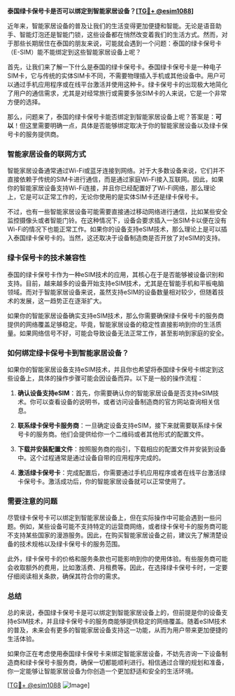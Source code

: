 **泰国绿卡保号卡是否可以绑定到智能家居设备？[[TG💪+ @esim1088](https://t.me/s/esim1088)]**

近年来，智能家居设备的普及让我们的生活变得更加便捷和智能。无论是语音助手、智能灯泡还是智能门锁，这些设备都在悄然改变着我们的生活方式。然而，对于那些长期居住在泰国的朋友来说，可能就会遇到一个问题：泰国的绿卡保号卡（E-SIM）能不能绑定到这些智能家居设备上呢？

首先，让我们来了解一下什么是泰国的绿卡保号卡。泰国绿卡保号卡是一种电子SIM卡，它与传统的实体SIM卡不同，不需要物理插入手机或其他设备中。用户可以通过手机应用程序或在线平台激活并使用这种卡。绿卡保号卡的出现极大地简化了用户的通信需求，尤其是对经常旅行或需要多张SIM卡的人来说，它是一个非常方便的选择。

那么，问题来了，泰国的绿卡保号卡能否绑定到智能家居设备上呢？答案是：**可以**！但这里需要明确一点，具体是否能够绑定取决于你的智能家居设备以及绿卡保号卡的服务提供商。

### 智能家居设备的联网方式

智能家居设备通常通过Wi-Fi或蓝牙连接到网络。对于大多数设备来说，它们并不直接依赖于传统的SIM卡进行通信，而是通过家庭Wi-Fi接入互联网。因此，如果你的智能家居设备支持Wi-Fi连接，并且你已经配置好了Wi-Fi网络，那么理论上，它是可以正常工作的，无论你使用的是实体SIM卡还是绿卡保号卡。

不过，也有一些智能家居设备可能需要直接通过移动网络进行通信，比如某些安全监控摄像头或者智能门铃。在这种情况下，设备会要求插入一张SIM卡以便在没有Wi-Fi的情况下也能正常工作。如果你的设备支持eSIM技术，那么理论上是可以插入泰国绿卡保号卡的。当然，这还取决于设备制造商是否开放了对eSIM的支持。

### 绿卡保号卡的技术兼容性

泰国的绿卡保号卡作为一种eSIM技术的应用，其核心在于是否能够被设备识别和支持。目前，越来越多的设备开始支持eSIM技术，尤其是在智能手机和平板电脑领域。而对于智能家居设备来说，虽然支持eSIM的设备数量相对较少，但随着技术的发展，这一趋势正在逐渐扩大。

如果你的智能家居设备确实支持eSIM技术，那么你需要确保绿卡保号卡的服务商提供的网络覆盖足够稳定。毕竟，智能家居设备的稳定性直接影响到你的生活质量。如果网络信号不好，可能会导致设备无法正常工作，甚至影响到家庭的安全。

### 如何绑定绿卡保号卡到智能家居设备？

如果你的智能家居设备支持eSIM技术，并且你也希望将泰国绿卡保号卡绑定到这些设备上，具体的操作步骤可能会因设备而异。以下是一般的操作流程：

1. **确认设备支持eSIM**：首先，你需要确认你的智能家居设备是否支持eSIM技术。你可以查看设备的说明书，或者访问设备制造商的官方网站查询相关信息。

2. **联系绿卡保号卡服务商**：一旦确定设备支持eSIM，接下来就需要联系绿卡保号卡的服务商。他们会提供给你一个二维码或者其他形式的配置文件。

3. **下载并安装配置文件**：按照服务商的指引，下载相应的配置文件并安装到设备中。这个过程通常是通过设备自带的应用程序完成的。

4. **激活绿卡保号卡**：完成配置后，你需要通过手机应用程序或者在线平台激活绿卡保号卡。激活成功后，你的智能家居设备就可以正常使用了。

### 需要注意的问题

尽管绿卡保号卡可以绑定到智能家居设备上，但在实际操作中可能会遇到一些问题。例如，某些设备可能不支持特定的运营商网络，或者绿卡保号卡的服务商可能不支持某些国家的漫游服务。因此，在购买智能家居设备之前，建议先了解清楚设备的技术规格以及绿卡保号卡的服务范围。

此外，绿卡保号卡的价格和服务条款也可能影响到你的使用体验。有些服务商可能会收取额外的费用，比如激活费、月租费等。因此，在选择绿卡保号卡时，一定要仔细阅读相关条款，确保其符合你的需求。

### 总结

总的来说，泰国绿卡保号卡是可以绑定到智能家居设备上的，但前提是你的设备支持eSIM技术，并且绿卡保号卡的服务商能够提供稳定的网络覆盖。随着eSIM技术的普及，未来会有更多的智能家居设备支持这一功能，从而为用户带来更加便捷的生活体验。

如果你正在考虑使用泰国绿卡保号卡来绑定智能家居设备，不妨先咨询一下设备制造商和绿卡保号卡服务商，确保一切都能顺利进行。相信通过合理的规划和准备，你一定能够让智能家居设备为你创造一个更加舒适和安全的生活环境。

[[TG💪+ @esim1088](https://t.me/s/esim1088) ![Image](https://i.postimg.cc/4NQfJmqS/Snipaste-2025-05-13-00-14-12.png)]